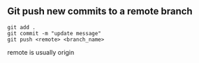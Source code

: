 ## Git push new commits to a remote branch
```
git add .
git commit -m "update message"
git push <remote> <branch_name>
```
remote is usually origin

